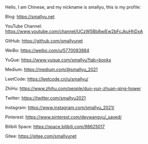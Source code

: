 
Hello, I am Chinese, and my nickname is smallyu, this is my profile:

Blog: <https://smallyu.net>

YouTube Channel: <https://www.youtube.com/channel/UCzW5Bb8wiEw2bFcJkuHhDxA>

GItHub: <https://github.com/smallyunet>

WeiBo: <https://weibo.com/u/5770083884>

YuQue: <https://www.yuque.com/smallyu?tab=books>

Medium: <https://medium.com/@smallyu_2021>

LeetCode: <https://leetcode.cn/u/smallyu/>

ZhiHu: <https://www.zhihu.com/people/duo-yun-zhuan-qing-hower>

Twitter: <https://twitter.com/smallyu2021>

Instagram: <https://www.instagram.com/smallyu_2021/>

Pinterest: <https://www.pinterest.com/devwangyu/_saved/>

Bilibili Space: <https://space.bilibili.com/98625017>

Gitee: <https://gitee.com/smallyunet>
